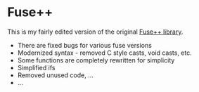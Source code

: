 # Fuse++

This is my fairly edited version of the original [Fuse++ library](www.github.com/xloem/fusexx).

* There are fixed bugs for various fuse versions
* Modernized syntax - removed C style casts, void casts, etc.
* Some functions are completely rewritten for simplicity
* Simplified ifs
* Removed unused code, ...
* ...